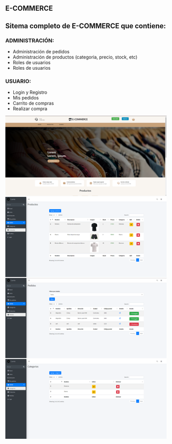 ## E-COMMERCE

<h2> Sitema completo de E-COMMERCE que contiene: </h2>

<h3>ADMINISTRACIÓN:</h3>
<ul> 
    <li>Administración de pedidos</li>
    <li>Administración de productos (categoria, precio, stock, etc)</li>
    <li>Roles de usuarios</li>
    <li>Roles de usuarios</li>
</ul>

<h3>USUARIO:</h3>
<ul> 
    <li>Login y Registro</li>
    <li>Mis pedidos</li>
    <li>Carrito de compras</li>
    <li>Realizar compra</li>
</ul>

<img src="./e-commerce.png" alt="" />
<img src="./productos.png" alt="" />
<img src="./pedidos.png" alt="" />
<img src="./categorias.png" alt="" />